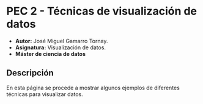 # PEC 2 - Técnicas de visualización de datos

- **Autor:** José Miguel Gamarro Tornay.
- **Asignatura:** Visualización de datos.
- **Máster de ciencia de datos**

## Descripción

En esta página se procede a mostrar algunos ejemplos de diferentes técnicas para visualizar datos.
